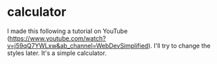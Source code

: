 # calculator

I made this following a tutorial on YouTube (https://www.youtube.com/watch?v=j59qQ7YWLxw&ab_channel=WebDevSimplified). I'll try to change the styles later. It's a simple calculator. 

